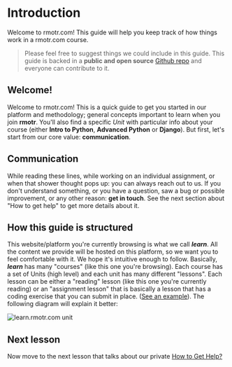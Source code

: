 # Introduction

Welcome to rmotr.com! This guide will help you keep track of how things work in a rmotr.com course.

> Please feel free to suggest things we could include in this guide. This guide is backed in a **public and open source** [Github repo](https://github.com/rmotr-curriculum/pyp-students-guide) and everyone can contribute to it.

## Welcome!

Welcome to rmotr.com! This is a quick guide to get you started in our platform and methodology; general concepts important to learn when you join **rmotr**. You'll also find a specific _Unit_ with particular info about your course (either **Intro to Python**, **Advanced Python** or **Django**). But first, let's start from our core value: **communication**.

## Communication

While reading these lines, while working on an individual assignment, or when that shower thought pops up: you can always reach out to us. If you don't understand something, or you have a question, saw a bug or possible improvement, or any other reason: **get in touch**. See the next section about "How to get help" to get more details about it.

## How this guide is structured

This website/platform you're currently browsing is what we call _**learn**_. All the content we provide will be hosted on this platform, so we want you to feel comfortable with it. We hope it's intuitive enough to follow. Basically, _**learn**_ has many "courses" (like this one you're browsing). Each course has a set of Units (high level) and each unit has many different "lessons". Each lesson can be either a "reading" lesson (like this one you're currently reading) or an "assignment lesson" that is basically a lesson that has a coding exercise that you can submit in place. ([See an example](http://learn.rmotr.com/python/advanced-python-programming-class-material/introduction/your-first-coding-assignment)). The following diagram will explain it better:

![learn.rmotr.com unit](http://i.imgur.com/a7vWBXc.png)

## Next lesson

Now move to the next lesson that talks about our private [How to Get Help?](http://learn.rmotr.com/python/rmotrcom-students-guide/introduction/how-to-get-help)
